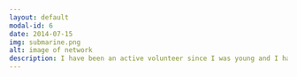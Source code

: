 ```yaml
---
layout: default
modal-id: 6
date: 2014-07-15
img: submarine.png
alt: image of network
description: I have been an active volunteer since I was young and I have fallen in love with it. I have gotten the opportunity to engage communities around the world. I got to participate, in community outreach, with rural towns in Panama, Brazil, Argentina, Nicaragua, Dominican Republic, Bolivia, and the United States. These adventures allowed me to learn about different cultures and discourses, teach english to 7th graders, participate in street sanitation, paint houses, feed the hungry, and run a child day care. Most recently, from Feb 22 - May 19, I got VITA IRS certified to be an IRS volunteer. I got to do tax returns, free of charge, for underprivileged and lower income clients, tax returns. <b></b><img class="img-responsive" src="img/v6.jpg" alt="volunteer" /><b></b><strong>A Core Memory-</strong> The picture above is a moment when I had an homestay in Managua, Nicaragua and the family that hosted me felt like my own. They had a tiny house made of tin and clay, with hardened dirt for flooring, on a farm. I slept on a small cot with my friend and learned how the native people of Managua lived. We woke up with the home stay family, broke bread with them, listened to life stories, and shared our dreams with each other. It is an experience I wish I never forget.<b><b/><img class="img-responsive" src="img/v1.jpg" alt="volunteer" /><b></b><img class="img-responsive" src="img/v2.jpg" alt="volunteer" /><b></b><img class="img-responsive" src="img/v3.jpg" alt="volunteer" /><b></b><img class="img-responsive" src="img/v4.jpg" alt="volunteer" /><b></b><img class="img-responsive" src="img/v5.jpg" alt="volunteer" />
---
```

